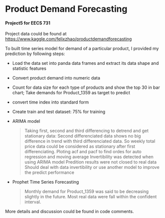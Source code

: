 # Product Demand Forecasting
#### Project5 for EECS 731

Project data could be found at <br>
https://www.kaggle.com/felixzhao/productdemandforecasting

To built time series model for demand of a particular product, I provided my prediction by following steps:
  
  * Load the data set into panda data frames and extract its data shape and statistic features
  
  * Convert product demand into numeric data 
  
  * Count for data size for each type of products and show the top 30 in bar chart; 
    Take demands for Product_1359 as target to predict
  
  * convert time index into standard form
  
  * Create train and test dataset: 75% for training
    
  * ARIMA model
     > Taking first, second and third differencing to detrend and get stationary data:
       Second differenciated data shows no big difference in trend with third differenciated data.
       So weekly total price data could be considered as stationary after first differenciating. 
     > Ploting acf and pacf to find ordes for auto regression and moving average
     > Invertibility was detected when using ARIMA model
     > Predition results were not closed to real data
     > Should deal with data invertibility or use another model to improve the predict performance
     
   * Prophet Time Series Forecasting
     >Monthly demand for Product_1359 was said to be decreasing slightly in the future. 
     >Most real data were fall within the confident interval.
   


More details and discussion could be found in code comments.
